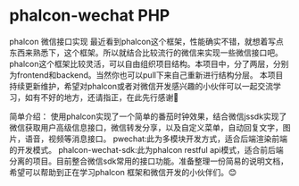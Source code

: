 # phalcon-wechat PHP
phalcon 微信接口实现
最近看到phalcon这个框架，性能确实不错，就想着写点东西来熟悉下，这个框架。所以就结合比较流行的微信来实现一些微信接口吧。
phalcon这个框架比较灵活，可以自由组织项目结构。本项目中，分了两层，分别为frontend和backend。当然你也可以pull下来自己重新进行结构分层。
本项目持续更新维护，希望对phalcon或者对微信开发感兴趣的小伙伴可以一起交流学习，如有不好的地方，还请指正，在此先行感谢🙏

简单介绍：
使用phalcon实现了一个简单的番茄时钟效果，结合微信jssdk实现了微信获取用户高级信息接口，微信转发分享，以及自定义菜单，自动回复文字，图片，语音，视频等消息接口。
pwechat:此为多模块开发方式，适合后端渲染前端的开发模式。
phalcon-wechat-sdk:此为phalcon restful api模式，适合前后端分离的项目。目前整合微信sdk常用的接口功能。准备整理一份简易的说明文档，希望可以帮助到正在学习phalcon 框架和微信开发的小伙伴们。😊
